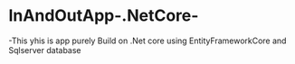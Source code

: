 # InAndOutApp-.NetCore-
-This yhis is app purely Build on .Net core using EntityFrameworkCore and Sqlserver database
